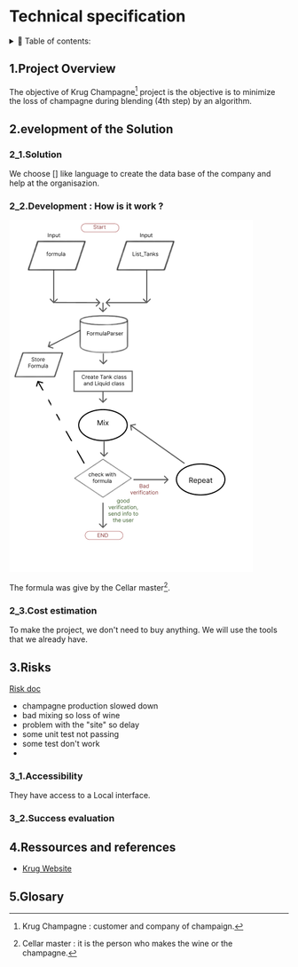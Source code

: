 # Technical specification

<details> 
<summary> 📖 Table of contents:</summary>

- [Technical specification](#technical-specification)
  - [1.Project Overview](#1project-overview)
  - [2.evelopment of the Solution](#2evelopment-of-the-solution)
    - [2\_1.Solution](#2_1solution)
    - [2\_2.Development : How is it work ?](#2_2development--how-is-it-work-)
    - [2\_3.Cost estimation](#2_3cost-estimation)
  - [3.Risks](#3risks)
    - [3\_1.Accessibility](#3_1accessibility)
    - [3\_2.Success evaluation](#3_2success-evaluation)
  - [4.Ressources and references](#4ressources-and-references)
  - [5.Glosary](#5glosary)

</details>

## 1.Project Overview

The objective of Krug Champagne[^2] project is the objective is to minimize the loss of champagne during blending (4th step) by an algorithm.
<!--ajouter détails plus tard -->

## 2.evelopment of the Solution

### 2_1.Solution
<!--a revoir -->
We choose [<!--language-->] like language to create the data base of the company and help at the organisazion.

### 2_2.Development : How is it work ?
<img src="/docs/technical1.png">

The formula was give by the Cellar master[^1].

### 2_3.Cost estimation

To make the project, we don't need to buy anything. We will use the tools that we already have.

## 3.Risks

[Risk doc](https://docs.google.com/spreadsheets/d/1c3TqdskpdIjxDfMc5kR791dv1CRFdnPDg-OVfnnxMEE/edit?usp=sharing)


- champagne production slowed down
- bad mixing so loss of wine
- problem with the "site" so delay
- some unit test not passing
- some test don't work 
- 

<!--a ajouté -->

### 3_1.Accessibility

They have access to a Local interface.

### 3_2.Success evaluation

<!--a voir plus tard  -->

## 4.Ressources and references

- [Krug Website](https://www.krug.com/fr/la-maison-krug)

## 5.Glosary 

[^1]:Cellar master : it is the person who makes the wine or the champagne.
[^2]: Krug Champagne : customer and company of champaign.